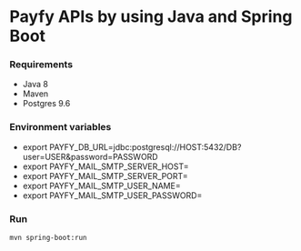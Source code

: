 # Payfy APIs by using Java and Spring Boot

### Requirements
- Java 8
- Maven
- Postgres 9.6

### Environment variables
- export PAYFY_DB_URL=jdbc:postgresql://HOST:5432/DB?user=USER&password=PASSWORD
- export PAYFY_MAIL_SMTP_SERVER_HOST=
- export PAYFY_MAIL_SMTP_SERVER_PORT=
- export PAYFY_MAIL_SMTP_USER_NAME=
- export PAYFY_MAIL_SMTP_USER_PASSWORD=

### Run
`mvn spring-boot:run`